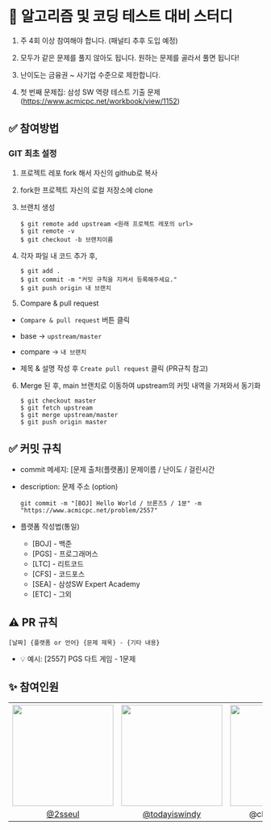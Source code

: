 # 💯 알고리즘 및 코딩 테스트 대비 스터디

1.  주 4회 이상 참여해야 합니다. (패널티 추후 도입 예정)

2.  모두가 같은 문제를 풀지 않아도 됩니다. 원하는 문제를 골라서 풀면 됩니다!

3.  난이도는 금융권 ~ 사기업 수준으로 제한합니다.

4.  첫 번째 문제집: 삼성 SW 역량 테스트 기출 문제(https://www.acmicpc.net/workbook/view/1152)

## ✅ 참여방법

### GIT 최초 설정

1.  프로젝트 레포 fork 해서 자신의 github로 복사
2.  fork한 프로젝트 자신의 로컬 저장소에 clone
3.  브랜치 생성

    ```
    $ git remote add upstream <원래 프로젝트 레포의 url>
    $ git remote -v
    $ git checkout -b 브랜치이름
    ```

4.  각자 파일 내 코드 추가 후,

    ```
    $ git add .
    $ git commit -m "커밋 규칙을 지켜서 등록해주세요."
    $ git push origin 내 브랜치
    ```

5.  Compare & pull request

- `Compare & pull request` 버튼 클릭

- base → `upstream/master`

- compare → `내 브랜치`

- 제목 & 설명 작성 후 `Create pull request` 클릭 (PR규칙 참고)

6. Merge 된 후, main 브랜치로 이동하여 upstream의 커밋 내역을 가져와서 동기화

   ```
   $ git checkout master
   $ git fetch upstream
   $ git merge upstream/master
   $ git push origin master
   ```

## ✅ 커밋 규칙

- commit 메세지: [문제 출처(플랫폼)] 문제이름 / 난이도 / 걸린시간
- description: 문제 주소 (option)

  ```
  git commit -m "[BOJ] Hello World / 브론즈5 / 1분" -m "https://www.acmicpc.net/problem/2557"
  ```

- 플랫폼 작성법(통일)
  - [BOJ] - 백준
  - [PGS] - 프로그래머스
  - [LTC] - 리트코드
  - [CFS] - 코드포스
  - [SEA] - 삼성SW Expert Academy
  - [ETC] - 그외

## ⚠️ PR 규칙

```
[날짜] {플랫폼 or 언어} {문제 제목} - {기타 내용}
```

- 💡 예시: [2557] PGS 다트 게임 - 1문제

## ✨ 참여인원

<table style="text-align:center">
    <tr>
      <th scope="col"><img src="https://avatars.githubusercontent.com/u/109618184?v=4" width="200" height="200"/></td>
      <th scope="col"><img src="https://avatars.githubusercontent.com/u/72553506?v=4" width="200" height="200" /></td>
      <th scope="col"><img src="https://avatars.githubusercontent.com/u/122517823?v=4" width="200" height="200" /></td>
      <th scope="col"><img src="https://avatars.githubusercontent.com/u/117897253?v=4" width="200" height="200" /></td>
    </tr>
    <tr>
      <td><a href="https://github.com/2sseul">@2sseul</a></td>
      <td><a href="https://github.com/todayiswindy">@todayiswindy</a></td>
      <td><a herf="https://github.com/chadireoroonu">@chadireoroonu</a></td>
      <td><a herf="https://github.com/chadireoroonu">@mimmmji</a></td>
    </tr>
  </table>

